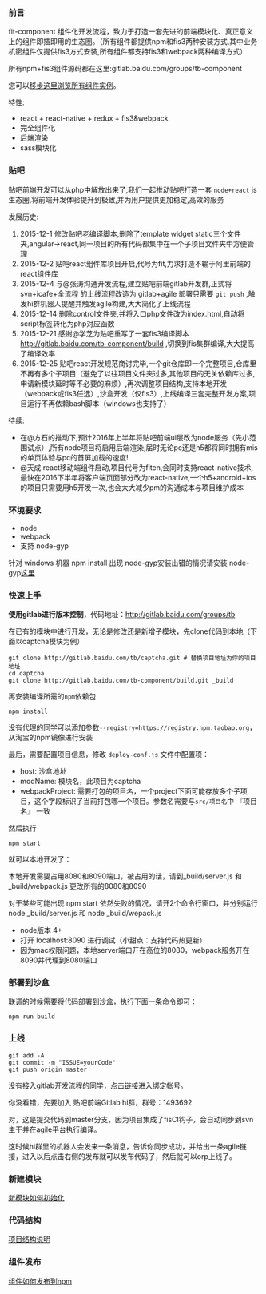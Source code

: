### 前言

fit-component 组件化开发流程，致力于打造一套先进的前端模块化、真正意义上的组件即插即用的生态圈。（所有组件都提供npm和fis3两种安装方式,其中业务机密组件仅提供fis3方式安装,所有组件都支持fis3和webpack两种编译方式）

所有npm+fis3组件源码都在这里:gitlab.baidu.com/groups/tb-component

您可以[移步这里浏览所有组件实例](http://fedev.baidu.com:8329)。

特性:

- react + react-native + redux + fis3&webpack
- 完全组件化
- 后端渲染
- sass模块化

### 贴吧

贴吧前端开发可以从php中解放出来了,我们一起推动贴吧打造一套 `node+react` js生态圈,将前端开发体验提升到极致,并为用户提供更加稳定,高效的服务

发展历史:

1. 2015-12-1 修改贴吧老编译脚本,删除了template widget static三个文件夹,angular->react,同一项目的所有代码都集中在一个子项目文件夹中方便管理
2. 2015-12-2 贴吧react组件库项目开启,代号为fit,力求打造不输于阿里前端的react组件库
3. 2015-12-4 与@张涛沟通开发流程,建立贴吧前端gitlab开发群,正式将 svn+icafe+全流程 的上线流程改造为 gitlab+agile 部署只需要 `git push` ,触发hi群机器人提醒并触发agile构建,大大简化了上线流程
4. 2015-12-14 删除control文件夹,并将入口php文件改为index.html,自动将script标签转化为php对应函数
5. 2015-12-21 感谢@学芝为贴吧重写了一套fis3编译脚本 http://gitlab.baidu.com/tb-component/build ,切换到fis集群编译,大大提高了编译效率
6. 2015-12-25 贴吧react开发规范商讨完毕,一个git仓库即一个完整项目,仓库里不再有多个子项目（避免了以往项目文件夹过多,其他项目的无关依赖库过多,申请新模块延时等不必要的麻烦）,再次调整项目结构,支持本地开发（webpack或fis3任选）,沙盒开发（仅fis3）,上线编译三套完整开发方案,项目运行不再依赖bash脚本（windows也支持了）

待续:

- 在@方石的推动下,预计2016年上半年将贴吧前端ui层改为node服务（先小范围试点）,所有node项目将启用后端渲染,届时无论pc还是h5都将同时拥有mis的单页体验与pc的首屏加载的速度!
- @天成 react移动端组件启动,项目代号为fiten,会同时支持react-native技术,最快在2016下半年将客户端页面部分改为react-native,一个h5+android+ios的项目只需要用h5开发一次,也会大大减少pm的沟通成本与项目维护成本


### 环境要求

+ node
+ webpack
+ 支持 node-gyp

针对 windows 机器 npm install 出现 node-gyp安装出错的情况请安装 node-gyp[这里](https://github.com/nodejs/node-gyp)

### 快速上手

**使用gitlab进行版本控制**，代码地址：http://gitlab.baidu.com/groups/tb

在已有的模块中进行开发，无论是修改还是新增子模块，先clone代码到本地（下面以captcha模块为例）

````
git clone http://gitlab.baidu.com/tb/captcha.git # 替换项目地址为你的项目地址
cd captcha
git clone http://gitlab.baidu.com/tb-component/build.git _build 
````

再安装编译所需的`npm`依赖包

````
npm install
````

没有代理的同学可以添加参数`--registry=https://registry.npm.taobao.org`，从淘宝的npm镜像进行安装

最后，需要配置项目信息，修改 `deploy-conf.js` 文件中配置项：

- host: 沙盒地址
- modName: 模块名，此项目为captcha
- webpackProject: 需要打包的项目名，一个project下面可能存放多个子项目，这个字段标识了当前打包哪一个项目。参数名需要与`src/项目名`中 『项目名』 一致

然后执行

```
npm start
```

就可以本地开发了：

本地开发需要占用8080和8090端口，被占用的话，请到_build/server.js 和 _build/webpack.js 更改所有的8080和8090

对于某些可能出现 npm start 依然失败的情况，请开2个命令行窗口，并分别运行 node _build/server.js 和 node _build/wepack.js

- node版本 4+
- 打开 localhost:8090 进行调试（小甜点：支持代码热更新）
- 因为mac权限问题，本地server端口开在高位的8080，webpack服务开在8090并代理到8080端口

### 部署到沙盒

联调的时候需要将代码部署到沙盒，执行下面一条命令即可：

````
npm run build
````

### 上线

````
git add -A
git commit -m "ISSUE=yourCode"
git push origin master
````

没有接入gitlab开发流程的同学，[点击链接](http://solar.baidu.com/ci/platform/#/gitlab)进入绑定帐号。

你没看错，先要加入 贴吧前端Gitlab hi群，群号：1493692

对，这是提交代码到master分支，因为项目集成了fisCI钩子，会自动同步到svn主干并在agile平台执行编译。

这时候hi群里的机器人会发来一条消息，告诉你同步成功，并给出一条agile链接，进入以后点击右侧的发布就可以发布代码了，然后就可以orp上线了。

### 新建模块

[新模块如何初始化](doc/newProject.md)

### 代码结构

[项目结构说明](doc/tree.md)

### 组件发布

[组件如何发布到npm](doc/publish.md)